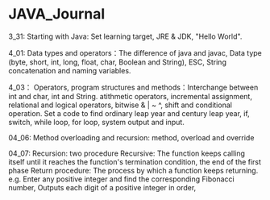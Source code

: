 
# JAVA_Journal
3_31: Starting with Java: Set learning target, JRE & JDK, "Hello World".

4_01: Data types and operators：The difference of java and javac, Data type (byte, short, int, long, float, char, Boolean and String), ESC, String concatenation and naming variables.

4_03： Operators, program structures and methods：Interchange between int and char, int and String. atithmetic operators, incremental assignment, relational and logical operators, bitwise & | ~ ^, shift and conditional operation. Set a code to find ordinary leap year and century leap year, if, switch, while loop, for loop, system output and input.

04_06: Method overloading and recursion: method, overload and override

04_07:  Recursion: two procedure
  Recursive: The function keeps calling itself until it reaches the function's termination condition, the end of the first phase
  Return procedure: The process by which a function keeps returning. e.g. Enter any positive integer and find the corresponding Fibonacci number, Outputs each digit of a positive integer in order,
  

